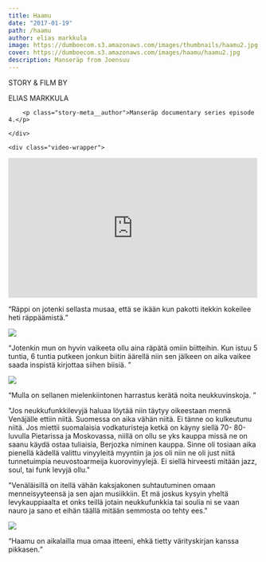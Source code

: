 ```yaml
---
title: Haamu
date: "2017-01-19"
path: /haamu
author: elias markkula
image: https://dumboecom.s3.amazonaws.com/images/thumbnails/haamu2.jpg
cover: https://dumboecom.s3.amazonaws.com/images/haamu/haamu2.jpg
description: Manseräp from Joensuu
---
```


<div class="story">
    <div class="story-meta">
    <p>STORY & FILM BY</p>
        <p class="story-meta__author">ELIAS MARKKULA</p>
        
        
        <p class="story-meta__author">Manseräp documentary series episode 4.</p>
       
    </div>

  <div class="story-body">
    
    <div class="video-wrapper">

  <iframe src="https://player.vimeo.com/video/161769810?color=ffffff&title=0&byline=0&portrait=0" width="500" height="281" frameborder="0" webkitallowfullscreen mozallowfullscreen allowfullscreen></iframe>
    </div>

        
  <q>Räppi on jotenki sellasta musaa, että se ikään kun pakotti itekkin kokeilee heti räppäämistä.</q>
    
  
  <img src="https://dumboecom.s3.amazonaws.com/images/haamu/haamu4.jpg">
    
  <q>Jotenkin mun on hyvin vaikeeta ollu aina räpätä omiin biitteihin. Kun istuu 5 tuntia, 6 tuntia putkeen jonkun biitin äärellä niin sen jälkeen on aika vaikee saada inspistä kirjottaa siihen biisiä. </q>
    
  <img src="https://dumboecom.s3.amazonaws.com/images/haamu/haamu1.jpg">
    
  <q>Mulla on sellanen mielenkiintonen harrastus kerätä noita neukkuvinskoja. </q>
    
  <p>"Jos neukkufunkkilevyjä haluaa löytää niin täytyy oikeestaan mennä Venäjälle ettiin niitä. Suomessa on aika vähän niitä. Ei tänne oo kulkeutunu niitä. Jos miettii suomalaisia vodkaturisteja ketkä on käyny siellä 70- 80-luvulla Pietarissa ja Moskovassa, niillä on ollu se yks kauppa missä ne on saanu käydä ostaa tuliaisia, Berjozka niminen kauppa. Sinne oli tosiaan aika pienellä kädellä valittu vinyyleitä myyntiin ja jos oli niin ne oli just niitä tunnetuimpia neuvostoarmeija kuorovinyylejä. Ei siellä hirveesti mitään jazz, soul, tai funk levyjä ollu."</p>
        
  <p>"Venäläisillä on itellä vähän kaksjakonen suhtautuminen omaan menneisyyteensä ja sen ajan musiikkiin. Et mä joskus kysyin yheltä levykauppiaalta et onks teillä jotain neukkufunkkia tai soulia ni se vaan nauro ja sano et eihän täällä mitään semmosta oo tehty ees."</p>
        
  <img src="https://dumboecom.s3.amazonaws.com/images/haamu/haamu3.jpg">    
        
  <q>Haamu on aikalailla mua omaa itteeni, ehkä tietty värityskirjan kanssa pikkasen.</q>   
        
  </div>
</div>